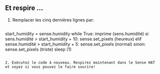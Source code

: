 ## Et respire ...

1. Remplacer les cinq dernières lignes par:
    
    ```python
start_humidity = sense.humidity while True: imprime (sens.humidité) si sens.humidité > start_humidity + 10: sense.set_pixels (heureux) elif sense.humidité > start_humidity + 5: sense.set_pixels (normal) sinon: sense.set_pixels (triste) sleep (1)
```

2. Exécutez le code à nouveau. Respirez maintenant dans le Sense HAT et voyez si vous pouvez le faire sourire!